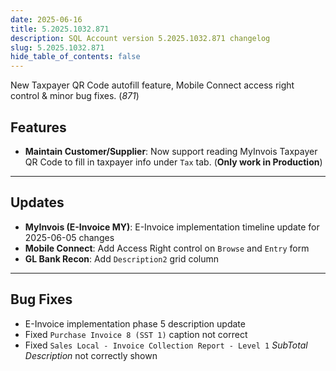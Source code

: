 ```yaml
---
date: 2025-06-16
title: 5.2025.1032.871
description: SQL Account version 5.2025.1032.871 changelog
slug: 5.2025.1032.871
hide_table_of_contents: false
---
```


New Taxpayer QR Code autofill feature, Mobile Connect access right control & minor bug fixes.  (*871*)

<!-- truncate -->

## Features

- **Maintain Customer/Supplier**: Now support reading MyInvois Taxpayer QR Code to fill in taxpayer info under `Tax` tab. (**Only work in Production**)

---

## Updates

- **MyInvois (E-Invoice MY)**: E-Invoice implementation timeline update for 2025-06-05 changes
- **Mobile Connect**: Add Access Right control on `Browse` and `Entry` form
- **GL Bank Recon**: Add `Description2` grid column

---

## Bug Fixes

- E-Invoice implementation phase 5 description update
- Fixed `Purchase Invoice 8 (SST 1)` caption not correct
- Fixed `Sales Local - Invoice Collection Report - Level 1` *SubTotal Description* not correctly shown
